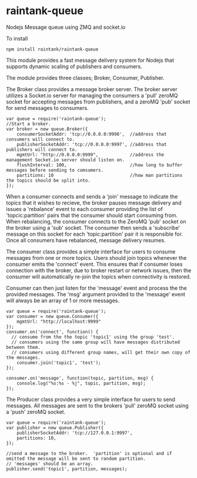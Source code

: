 raintank-queue
==============

Nodejs Message queue using ZMQ and socket.io

To install
```
npm install raintank/raintank-queue
```

This module provides a fast message delivery system for Nodejs that supports dynamic scaling of publishers and consumers.

The module provides three classes; Broker, Consumer, Publisher.

The Broker class provides a message broker server.  The broker server utilizes a Socket.io server for managing the consumers a 'pull' zeroMQ socket for accepting messages from publishers, and a zeroMQ 'pub' socket for send messages to consumers.


```
var queue = require('raintank-queue');
//Start a broker.
var broker = new queue.Broker({
	consumerSocketAddr: 'tcp://0.0.0.0:9998',  //address that consumers will connect to.
	publisherSocketAddr: 'tcp://0.0.0.0:9997', //address that publishers will connect to.
	mgmtUrl: "http://0.0.0.0:9999",            //address the management Socket.io server should listen on.
	flushInterval: 100,                        //how long to buffer messages before sending to comsumers.
	partitions: 10                             //how man partitions the topics should be split into.
});
```
When a consumer connects and sends a 'join' message to indicate the topics that it wishes to recieve, the broker pauses message delivery and issues a 'rebalance' event to each consumer providing the list of 'topcic:partition' pairs that the consumer should start consuming from.  When rebalancing, the consumer connects to the ZeroMQ 'pub' socket on the broker using a 'sub' socket. The consumer then sends a 'subscribe' message on this socket for each 'topic:partition' pair it is responsible for. Once all consumers have rebalanced, message delivery resumes.

The consumer class provides a simple interface for users to consume messages from one or more topics.  Users should join topics whenever the consumer emits the 'connect' event.  This ensures that if consumer loses connection with the broker, due to broker restart or network issues, then the consumer will automatically re-join the topics when connectivity is restored.

Consumer can then just listen for the 'message' event and process the the provided messages.  The 'msg' argument provided to the 'message' event will always be an array of 1 or more messages.

```
var queue = require('raintank-queue');
var consumer = new queue.Consumer({
	mgmtUrl: "http://localhost:9999"
});
consumer.on('connect', function() {
  // consume from the the topic 'topic1' using the group 'test'.
  // consumers using the same group will have messages distributed between them.
  // consumers using different group names, will get their own copy of the messages.
	consumer.join('topic1', 'test');
});

consumer.on('message', function(topic, partition, msg) {
	console.log("%s:%s - %j", topic, partition, msg);
});
```

The Producer class provides a very simple interface for users to send messages.  All messages are sent to the brokers 'pull' zeroMQ socket using a 'push' zeroMQ socket.

```
var queue = require('raintank-queue');
var publisher = new queue.Publisher({
	publisherSocketAddr: 'tcp://127.0.0.1:9997',
	partitions: 10,
});

//send a message to the broker.  'partition' is optional and if omitted the message will be sent to random partition.
// 'messages' should be an array.
publisher.send('topic1', partition, messages);

```


